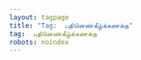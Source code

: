 ```yaml
---
layout: tagpage
title: "Tag:  பதினெண்கீழ்க்கணக்கு"
tag:  பதினெண்கீழ்க்கணக்கு
robots: noindex
---
```

